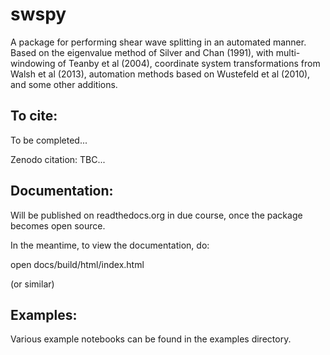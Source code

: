 # swspy

A package for performing shear wave splitting in an automated manner. Based on the eigenvalue method of Silver and Chan (1991), with multi-windowing of Teanby et al (2004), coordinate system transformations from Walsh et al (2013), automation methods based on Wustefeld et al (2010), and some other additions.

## To cite:

To be completed...


Zenodo citation:
TBC...

## Documentation:

Will be published on readthedocs.org in due course, once the package becomes open source.

In the meantime, to view the documentation, do:

open docs/build/html/index.html 

(or similar)

## Examples:

Various example notebooks can be found in the examples directory.